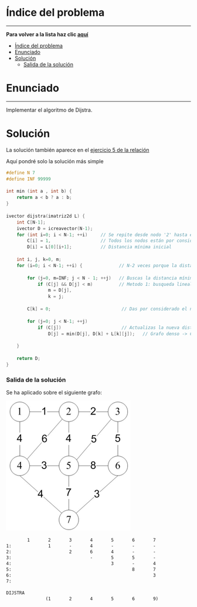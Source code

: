 # Índice del problema

***

**Para volver a la lista haz clic [aquí](./Index.md)**

<!-- TOC -->
* [Índice del problema](#índice-del-problema)
* [Enunciado](#enunciado)
* [Solución](#solución)
    * [Salida de la solución](#salida-de-la-solución)
<!-- TOC -->

# Enunciado

***

Implementar el algoritmo de Dijstra.

# Solución

La solución también aparece en el [ejercicio 5 de la relación](./relacion5.md)

Aquí pondré solo la solución más simple

```c
#define N 7
#define INF 99999

int min (int a , int b) {
    return a < b ? a : b;
}

ivector dijstra(imatriz2d L) {
    int C[N-1];
    ivector D = icreavector(N-1);
    for (int i=0; i < N-1; ++i)     // Se repite desde nodo '2' hasta el 'N' => (de 0 a N-2)
        C[i] = 1,                   // Todos los nodos están por considerar
        D[i] = L[0][i+1];           // Distancia mínima inicial

    int i, j, k=0, m;
    for (i=0; i < N-1; ++i) {              // N-2 veces porque la distancia al último nodo no cambia

        for (j=0, m=INF; j < N - 1; ++j)   // Buscas la distancia mínima de los aún no considerados
            if (C[j] && D[j] < m)          // Metodo 1: busqueda lineal => El algortimo ya es O(n^2)
                m = D[j],
                k = j;

        C[k] = 0;                           // Das por considerado el nodo k

        for (j=0; j < N-1; ++j)
            if (C[j])                       // Actualizas la nueva distancia mínima de los no considerados
                D[j] = min(D[j], D[k] + L[k][j]);   // Grafo denso -> Compruebas con nodos adyacentes -> O(n^2)

    }

    return D;
}
```

### Salida de la solución

Se ha aplicado sobre el siguiente grafo:

![](./grafo.png)

```
        1       2       3       4       5       6       7
1:              1       -       4       -       -       -
2:                      2       6       4       -       -
3:                              -       5       5       -
4:                                      3       -       4
5:                                              8       7
6:                                                      3
7:

DIJSTRA
               (1       2       4       5       6       9)
```